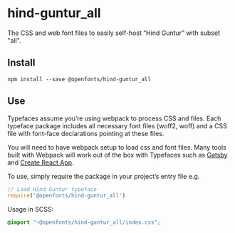 
# hind-guntur_all

The CSS and web font files to easily self-host “Hind Guntur” with subset "all".

## Install

`npm install --save @openfonts/hind-guntur_all`

## Use

Typefaces assume you’re using webpack to process CSS and files. Each typeface
package includes all necessary font files (woff2, woff) and a CSS file with
font-face declarations pointing at these files.

You will need to have webpack setup to load css and font files. Many tools built
with Webpack will work out of the box with Typefaces such as [Gatsby](https://github.com/gatsbyjs/gatsby)
and [Create React App](https://github.com/facebookincubator/create-react-app).

To use, simply require the package in your project’s entry file e.g.

```javascript
// Load Hind Guntur typeface
require('@openfonts/hind-guntur_all')
```

Usage in SCSS:
```scss
@import "~@openfonts/hind-guntur_all/index.css";
```
